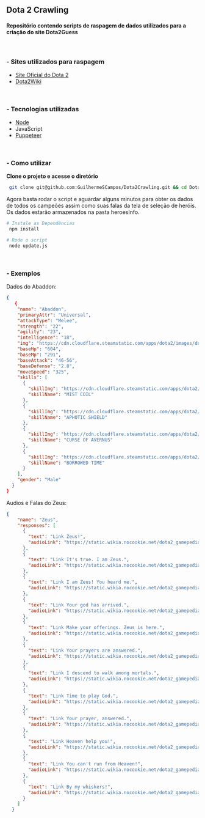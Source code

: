 <h2 align="start">
  Dota 2 Crawling
</h3>

<h4 align="start">Repositório contendo scripts de raspagem de dados utilizados para a criação do site Dota2Guess</h4>
<br/>

### - Sites utilizados para raspagem
  - [Site Oficial do Dota 2](https://www.dota2.com)
  - [Dota2Wiki](https://dota2.fandom.com/wiki/Dota_2_Wiki)

<br/>

###  - Tecnologias utilizadas

- [Node](https://nodejs.org/en/about)
- JavaScript
- [Puppeteer](https://pptr.dev/)

<br/>

### - Como utilizar

**Clone o projeto e acesse o diretório**

```bash
 git clone git@github.com:GuilhermeSCampos/Dota2Crawling.git && cd Dota2Crawling
```

Agora basta rodar o script e aguardar alguns minutos para obter os dados de todos os campeões assim como suas falas da tela de seleção de heróis. Os dados estarão armazenados na pasta heroesInfo.

```bash
# Instale as Dependências
 npm install

# Rode o script
 node update.js
```

<br/>

### - Exemplos
Dados do Abaddon:
```json
{
   {
    "name": "Abaddon",
    "primaryAttr": "Universal",
    "attackType": "Melee",
    "strength": "22",
    "agility": "23",
    "intelligence": "18",
    "img": "https://cdn.cloudflare.steamstatic.com/apps/dota2/images/dota_react/heroes/abaddon.png",
    "baseHp": "604",
    "baseMp": "291",
    "baseAttack": "46-56",
    "baseDefense": "2.8",
    "moveSpeed": "325",
    "skills": [
      {
        "skillImg": "https://cdn.cloudflare.steamstatic.com/apps/dota2/images/dota_react/abilities/abaddon_death_coil.png",
        "skillName": "MIST COIL"
      },
      {
        "skillImg": "https://cdn.cloudflare.steamstatic.com/apps/dota2/images/dota_react/abilities/abaddon_aphotic_shield.png",
        "skillName": "APHOTIC SHIELD"
      },
      {
        "skillImg": "https://cdn.cloudflare.steamstatic.com/apps/dota2/images/dota_react/abilities/abaddon_frostmourne.png",
        "skillName": "CURSE OF AVERNUS"
      },
      {
        "skillImg": "https://cdn.cloudflare.steamstatic.com/apps/dota2/images/dota_react/abilities/abaddon_borrowed_time.png",
        "skillName": "BORROWED TIME"
      }
    ],
    "gender": "Male"
  }
}
```

Audios e Falas do Zeus:
```json
{
    "name": "Zeus",
    "responses": [
      {
        "text": "Link Zeus!",
        "audioLink": "https://static.wikia.nocookie.net/dota2_gamepedia/images/1/10/Vo_zuus_zuus_spawn_01.mp3/revision/latest?cb=20200424162551"
      },
      {
        "text": "Link It's true. I am Zeus.",
        "audioLink": "https://static.wikia.nocookie.net/dota2_gamepedia/images/7/7a/Vo_zuus_zuus_arc_spawn_01.mp3/revision/latest?cb=20200424162140"
      },
      {
        "text": "Link I am Zeus! You heard me.",
        "audioLink": "https://static.wikia.nocookie.net/dota2_gamepedia/images/6/67/Vo_zuus_zuus_spawn_02.mp3/revision/latest?cb=20200424162551"
      },
      {
        "text": "Link Your god has arrived.",
        "audioLink": "https://static.wikia.nocookie.net/dota2_gamepedia/images/f/fa/Vo_zuus_zuus_arc_spawn_02.mp3/revision/latest?cb=20200424162141"
      },
      {
        "text": "Link Make your offerings. Zeus is here.",
        "audioLink": "https://static.wikia.nocookie.net/dota2_gamepedia/images/a/a0/Vo_zuus_zuus_spawn_03.mp3/revision/latest?cb=20200424162552"
      },
      {
        "text": "Link Your prayers are answered.",
        "audioLink": "https://static.wikia.nocookie.net/dota2_gamepedia/images/1/1a/Vo_zuus_zuus_arc_spawn_03.mp3/revision/latest?cb=20200424162142"
      },
      {
        "text": "Link I descend to walk among mortals.",
        "audioLink": "https://static.wikia.nocookie.net/dota2_gamepedia/images/c/cc/Vo_zuus_zuus_spawn_04.mp3/revision/latest?cb=20200424162553"
      },
      {
        "text": "Link Time to play God.",
        "audioLink": "https://static.wikia.nocookie.net/dota2_gamepedia/images/5/5f/Vo_zuus_zuus_arc_spawn_04.mp3/revision/latest?cb=20200424162144"
      },
      {
        "text": "Link Your prayer, answered.",
        "audioLink": "https://static.wikia.nocookie.net/dota2_gamepedia/images/6/6c/Vo_zuus_zuus_spawn_05.mp3/revision/latest?cb=20200424162555"
      },
      {
        "text": "Link Heaven help you!",
        "audioLink": "https://static.wikia.nocookie.net/dota2_gamepedia/images/b/b1/Vo_zuus_zuus_arc_spawn_05.mp3/revision/latest?cb=20200424162146"
      },
      {
        "text": "Link You can't run from Heaven!",
        "audioLink": "https://static.wikia.nocookie.net/dota2_gamepedia/images/a/ad/Vo_zuus_zuus_spawn_06.mp3/revision/latest?cb=20200424162556"
      },
      {
        "text": "Link By my whiskers!",
        "audioLink": "https://static.wikia.nocookie.net/dota2_gamepedia/images/5/5e/Vo_zuus_zuus_arc_spawn_06.mp3/revision/latest?cb=20200424162147"
      }
    ]
  }
```
